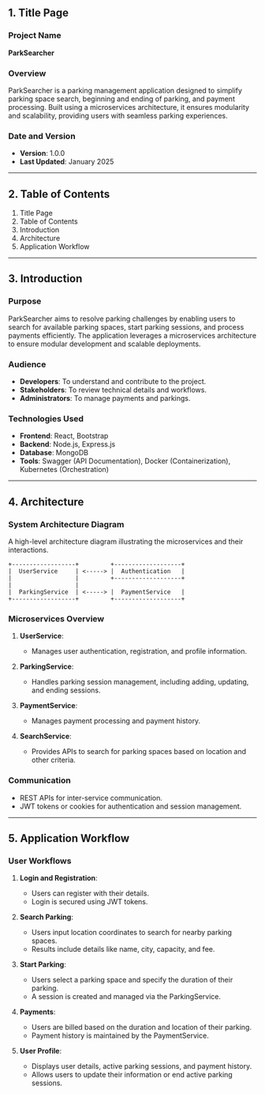 ## 1. Title Page

### Project Name
**ParkSearcher**

### Overview
ParkSearcher is a parking management application designed to simplify parking space search, beginning and ending of parking, and payment processing. Built using a microservices architecture, it ensures modularity and scalability, providing users with seamless parking experiences.

### Date and Version
- **Version**: 1.0.0
- **Last Updated**: January 2025

---

## 2. Table of Contents
1. Title Page
2. Table of Contents
3. Introduction
4. Architecture
5. Application Workflow

---

## 3. Introduction

### Purpose
ParkSearcher aims to resolve parking challenges by enabling users to search for available parking spaces, start parking sessions, and process payments efficiently. The application leverages a microservices architecture to ensure modular development and scalable deployments.

### Audience
- **Developers**: To understand and contribute to the project.
- **Stakeholders**: To review technical details and workflows.
- **Administrators**: To manage payments and parkings.

### Technologies Used
- **Frontend**: React, Bootstrap
- **Backend**: Node.js, Express.js
- **Database**: MongoDB
- **Tools**: Swagger (API Documentation), Docker (Containerization), Kubernetes (Orchestration)

---

## 4. Architecture

### System Architecture Diagram
A high-level architecture diagram illustrating the microservices and their interactions.

```
+------------------+         +-------------------+
|  UserService     | <-----> |  Authentication   |
|                  |         +-------------------+
|                  |
|  ParkingService  | <-----> |  PaymentService   |
+------------------+         +-------------------+
```

### Microservices Overview
1. **UserService**:
   - Manages user authentication, registration, and profile information.

2. **ParkingService**:
   - Handles parking session management, including adding, updating, and ending sessions.

3. **PaymentService**:
   - Manages payment processing and payment history.

4. **SearchService**:
   - Provides APIs to search for parking spaces based on location and other criteria.

### Communication
- REST APIs for inter-service communication.
- JWT tokens or cookies for authentication and session management.

---

## 5. Application Workflow

### User Workflows

1. **Login and Registration**:
   - Users can register with their details.
   - Login is secured using JWT tokens.

2. **Search Parking**:
   - Users input location coordinates to search for nearby parking spaces.
   - Results include details like name, city, capacity, and fee.

3. **Start Parking**:
   - Users select a parking space and specify the duration of their parking.
   - A session is created and managed via the ParkingService.

4. **Payments**:
   - Users are billed based on the duration and location of their parking.
   - Payment history is maintained by the PaymentService.

5. **User Profile**:
   - Displays user details, active parking sessions, and payment history.
   - Allows users to update their information or end active parking sessions.